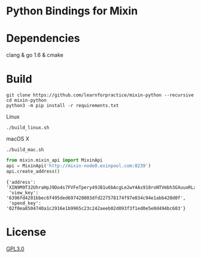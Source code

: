 # Python Bindings for Mixin

# Dependencies

clang & go 1.6 & cmake


# Build

```
git clone https://github.com/learnforpractice/mixin-python --recursive
cd mixin-python
python3 -m pip install -r requirements.txt 
```

Linux

```
./build_linux.sh
```

macOS X

```
./build_mac.sh
```

```python
from mixin.mixin_api import MixinApi
api = MixinApi('http://mixin-node0.exinpool.com:8239')
api.create_address()
```

    {'address': 'XIN9M9T32UhraHpJ9Do4s7FVFeTpery49JB1u6bAcgLe2wY4As918roNTVmbh3GXuuoRLx5FyeuhvUQUmvtWtUthGdgBCdMG',
     'view_key': '6396fd4201bbec6f495ded697428003dfd227578174f97e034c94e1abb420d0f',
     'spend_key': '02f0ea8504740a1c2916e1b9965c23c242aeeb02d093f3f1ed0e5e0d494bc603'}

# License

[GPL3.0](./LICENSE)

